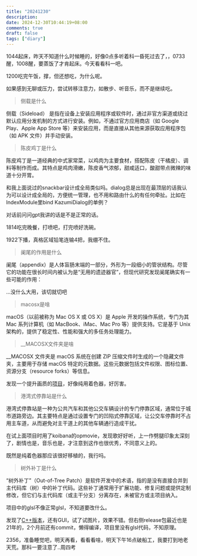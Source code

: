 ```yaml
---
title: "20241230"
description: 
date: 2024-12-30T10:44:19+08:00
comments: true
draft: false
tags: ["diary"]
---
```

1044起床，昨天不知道什么时候睡的，好像0点多听着科一昏死过去了，，0733醒，1008醒，要蒸饭了才肯起床。今天看看科一吧。

1200吃完午饭，撑，但还想吃，为什么呢。

如果感到无聊或压力，尝试转移注意力，如散步、听音乐，而不是继续吃。

>侧载是什么

侧载（Sideload） 是指在设备上安装应用程序或软件时，通过非官方渠道或绕过默认应用分发机制的方式进行安装。例如，不通过官方应用商店（如 Google Play、Apple App Store 等）来安装应用，而是直接从其他来源获取应用程序包（如 APK 文件）并手动安装。

>陈皮鸡丁是什么

陈皮鸡丁是一道经典的中式家常菜，以鸡肉为主要食材，搭配陈皮（干橘皮）、调料等制作而成。其特点是鸡肉滑嫩，陈皮香气浓郁，甜咸适口，酸甜带点微辣的味道十分开胃。

和我上面说过的snackbar设计成全局类似吗。dialog总是出现在最顶层的话我认为可以设计成全局的，方便统一管理，也不用和路由什么的有任何牵扯。比如在IndexModule里bind KazumiDialog的单例？

对话前问问gpt我讲的话是不是正常的话。

1814吃完晚餐，打喷吧，打完喷好洗碗。

1922下播，真格区域铅笔连输4把，我绷不住。

>阑尾的作用是什么

阑尾（appendix）是人体盲肠末端的一部分，外形为一段细小的管状结构。尽管它的功能在很长时间内被认为是“无用的遗迹器官”，但现代研究发现阑尾确实有一些可能的作用：

...没什么大用，该切就切吧

>macosx是啥

macOS（以前被称为 Mac OS X 或 OS X）是 Apple 开发的操作系统，专门为其 Mac 系列计算机（如 MacBook、iMac、Mac Pro 等）提供支持。它是基于 Unix 架构的，提供了稳定性、性能和强大的多任务处理能力。

>__MACOSX文件夹是啥

__MACOSX 文件夹是 macOS 系统在创建 ZIP 压缩文件时生成的一个隐藏文件夹，主要用于存储 macOS 特定的元数据。这些元数据包括文件权限、图标位置、资源分支（resource forks）等信息。

发现一个提升画质的[项目](https://github.com/bloc97/Anime4K)，好像纯用着色器，好厉害。

>港湾式停靠站是什么

港湾式停靠站是一种为公共汽车和其他公交车辆设计的专门停靠区域，通常位于城市道路旁边。其主要特点是通过设置专门的凹陷式停靠区域，让公交车停靠时不占用主车道，从而避免对主干道上的其他车辆通行造成干扰。

在试上面项目时用了koibana的opmovie，发现歌好好听，上一作劈腿印象太深刻了，剧情也是，音乐也是，才注意到这作也很优秀，不同意义上的。

既然是纯着色器那应该很好移植的，我行吗。

>树外补丁是什么

“树外补丁”（Out-of-Tree Patch）是软件开发中的术语，指的是没有直接合并到主代码库（树）中的补丁代码。这些补丁通常用于扩展功能、修复问题或提供定制修改，但它们与主代码库（或主干分支）分离存在，未被官方或主项目纳入。

项目中的glsl不像正常glsl，不知道要改什么。

发现了[C++版本](https://github.com/TianZerL/Anime4KCPP)，还有GUI，试了试图片，效果不错。但右侧release包最近也是21年的，2个月前还有commit，懒得编译，项目里没有glsl代码，不知原理。

2356，准备睡觉吧，明天再看，看看看啥，明天下午16点破船工，我要打到地老天荒。那科一要注意了..周四考